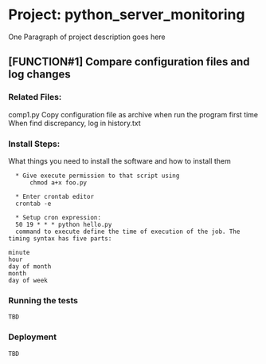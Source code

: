 # Project: python_server_monitoring

One Paragraph of project description goes here

## [FUNCTION#1] Compare configuration files and log changes

### Related Files:

comp1.py 
      Copy configuration file as archive when run the program first time
      When find discrepancy, log in history.txt

### Install Steps:

What things you need to install the software and how to install them
      
      * Give execute permission to that script using
          chmod a+x foo.py
      
      * Enter crontab editor
      crontab -e
      
      * Setup cron expression:
      50 19 * * * python hello.py 
      command to execute define the time of execution of the job. The timing syntax has five parts:
```
minute
hour
day of month
month
day of week
```



### Running the tests

```
TBD
```

### Deployment

```
TBD
```


